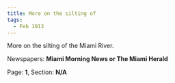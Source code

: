 ```yaml
---  
title: More on the silting of  
tags:  
  - Feb 1913  
---  
```

  
More on the silting of the Miami River.  
  
Newspapers: **Miami Morning News or The Miami Herald**  
  
Page: **1**, Section: **N/A** 
